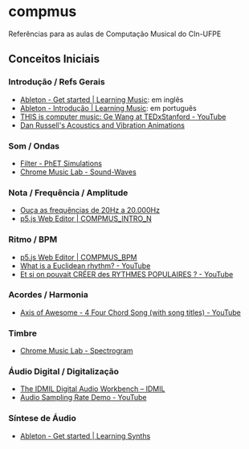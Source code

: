 # compmus
Referências para as aulas de Computação Musical do CIn-UFPE

## Conceitos Iniciais

### Introdução / Refs Gerais

* [Ableton - Get started | Learning Music](https://learningmusic.ableton.com/): em inglês
* [Ableton - Introdução | Learning Music](https://learningmusic.ableton.com/pt/index.html): em português
* [THIS is computer music: Ge Wang at TEDxStanford - YouTube](https://www.youtube.com/watch?v=S-T8kcSRLL0)
* [Dan Russell's Acoustics and Vibration Animations](https://www.acs.psu.edu/drussell/demos.html)

### Som / Ondas

* [Filter - PhET Simulations](https://phet.colorado.edu/en/simulations/filter?subjects=sound-and-waves&type=html)
* [Chrome Music Lab - Sound-Waves](https://musiclab.chromeexperiments.com/Sound-Waves/)

### Nota / Frequência / Amplitude

* [Ouça as frequências de 20Hz a 20.000Hz](https://www.youtube.com/watch?v=9h9V9t4erjo)
* [p5.js Web Editor | COMPMUS_INTRO_N](https://editor.p5js.org/fcac/sketches/lq8xwkXv0)

### Ritmo / BPM

* [p5.js Web Editor | COMPMUS_BPM](https://editor.p5js.org/fcac/sketches/kaPOKllJm)
* [What is a Euclidean rhythm? - YouTube](https://www.youtube.com/watch?v=8G8qko7NZdE)
* [Et si on pouvait CRÉER des RYTHMES POPULAIRES ? - YouTube](https://www.youtube.com/watch?v=BKrRET3yfeM)

### Acordes / Harmonia

* [Axis of Awesome - 4 Four Chord Song (with song titles) - YouTube](https://www.youtube.com/watch?v=5pidokakU4I)

### Timbre

* [Chrome Music Lab - Spectrogram](https://musiclab.chromeexperiments.com/Spectrogram/)

### Áudio Digital / Digitalização

* [The IDMIL Digital Audio Workbench – IDMIL](https://www.idmil.org/project/the-digital-audio-workbench/)
* [Audio Sampling Rate Demo - YouTube](https://www.youtube.com/watch?v=hRhVb6iRArg)

### Síntese de Áudio

* [Ableton - Get started | Learning Synths](https://learningsynths.ableton.com/)

